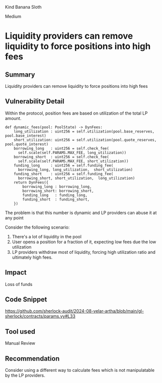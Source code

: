 Kind Banana Sloth

Medium

# Liquidity providers can remove liquidity to force positions into high fees

## Summary
Liquidity providers can remove liquidity to force positions into high fees

## Vulnerability Detail
Within the protocol, position fees are based on utilization of the total LP amount.
```vyper
def dynamic_fees(pool: PoolState) -> DynFees:
    long_utilization : uint256 = self.utilization(pool.base_reserves, pool.base_interest)
    short_utilization: uint256 = self.utilization(pool.quote_reserves, pool.quote_interest)
    borrowing_long   : uint256 = self.check_fee(
      self.scale(self.PARAMS.MAX_FEE, long_utilization))
    borrowing_short  : uint256 = self.check_fee(
      self.scale(self.PARAMS.MAX_FEE, short_utilization))
    funding_long     : uint256 = self.funding_fee(
      borrowing_long, long_utilization,  short_utilization)
    funding_short    : uint256 = self.funding_fee(
      borrowing_short, short_utilization,  long_utilization)
    return DynFees({
        borrowing_long : borrowing_long,
        borrowing_short: borrowing_short,
        funding_long   : funding_long,
        funding_short  : funding_short,
    })
```
The problem is that this number is dynamic and LP providers can abuse it at any point

Consider the following scenario:
1. There's a lot of liquidity in the pool
2. User opens a position for a fraction of it, expecting low fees due the low utilization
3. LP providers withdraw most of liquidity, forcing high utilization ratio and ultimately high fees.


## Impact
Loss of funds


## Code Snippet
https://github.com/sherlock-audit/2024-08-velar-artha/blob/main/gl-sherlock/contracts/params.vy#L33

## Tool used

Manual Review

## Recommendation
Consider using a different way to calculate fees which is not manipulatable by the LP providers.